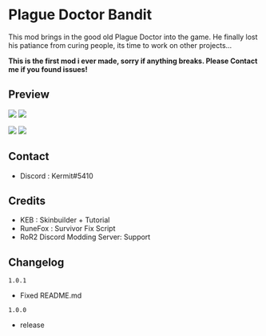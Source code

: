 # Plague Doctor Bandit

This mod brings in the good old Plague Doctor into the game. He finally lost his patiance from curing people, its time to work on other projects...

**This is the first mod i ever made, sorry if anything breaks. Please Contact me if you found issues!**

## Preview
![](https://i.imgur.com/riUTeDt.png) ![](https://i.imgur.com/f4nSSHV.png)

![](https://i.imgur.com/CdbN01o.png) ![](https://i.imgur.com/oF8Ixz9.png)

## Contact

- Discord : Kermit#5410

## Credits

- KEB : Skinbuilder + Tutorial
- RuneFox : Survivor Fix Script
- RoR2 Discord Modding Server: Support

## Changelog

`1.0.1`
- Fixed README.md

`1.0.0`
- release
